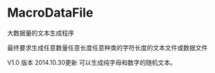 MacroDataFile
=============

大数据量的文本生成程序 

最终要求生成任意数量任意长度任意种类的字符长度的文本文件或数据文件

V1.0 版本 2014.10.30更新 可以生成纯字母和数字的随机文本。
